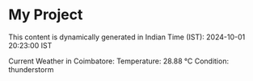 # My Project

This content is dynamically generated in Indian Time (IST): 2024-10-01 20:23:00 IST


Current Weather in Coimbatore:
Temperature: 28.88 °C
Condition: thunderstorm
